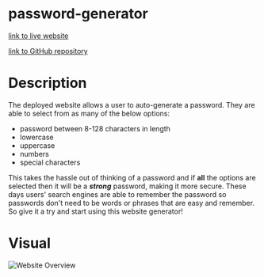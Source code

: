 # password-generator
[link to live website](https://ro-galvan.github.io/password-generator/)

[link to GitHub repository](https://github.com/Ro-Galvan/password-generator)


# Description

The deployed website allows a user to auto-generate a password. They are able to select from as many of the below options:  
   - password between 8-128 characters in length
   - lowercase 
   - uppercase
   - numbers
   - special characters  

This takes the hassle out of thinking of a password and if **all** the options are selected then it will be a ***strong*** password, making it more secure. These days users' search engines are able to remember the password so passwords don't need to be words or phrases that are easy and remember. So give it a try and start using this website generator!


# Visual

![Website Overview](./assets/for-readme.jpg)